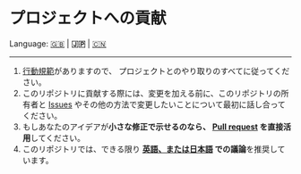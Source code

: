 # プロジェクトへの貢献

Language: [🇬🇧](./CONTRIBUTING.md) | **🇯🇵** | [🇨🇳](./CONTRIBUTING.zh.md)

---

1. [行動規範](./CODE_OF_CONDUCT.ja.md)がありますので、
   プロジェクトとのやり取りのすべてに従ってください。
2. このリポジトリに貢献する際には、変更を加える前に、このリポジトリの所有者と
   [Issues](https://github.com/kurone-kito/template/issues)
   やその他の方法で変更したいことについて最初に話し合ってください。
3. もしあなたのアイデアが**小さな修正で示せるのなら、
   [Pull request](https://github.com/kurone-kito/template/pulls)
   を直接活用**してください。
4. このリポジトリでは、できる限り
   **[英語、または日本語](https://translate.google.com/)
   での議論**を推奨しています。
